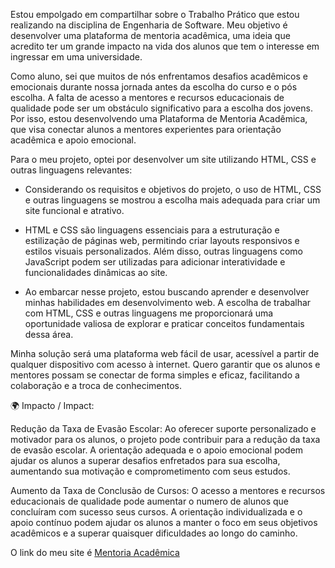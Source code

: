 Estou empolgado em compartilhar sobre o Trabalho Prático que estou realizando na disciplina de Engenharia de Software. Meu objetivo é desenvolver uma plataforma de mentoria acadêmica, uma ideia que acredito ter um grande impacto na vida dos alunos que tem o interesse em ingressar em uma universidade. 

Como aluno, sei que muitos de nós enfrentamos desafios acadêmicos e emocionais durante nossa jornada antes da escolha do curso e o pós escolha. A falta de acesso a mentores e recursos educacionais de qualidade pode ser um obstáculo significativo para a escolha dos jovens. Por isso, estou desenvolvendo uma Plataforma de Mentoria Acadêmica, que visa conectar alunos a mentores experientes para orientação acadêmica e apoio emocional.

Para o meu projeto, optei por desenvolver um site utilizando HTML, CSS e outras linguagens relevantes:

- Considerando os requisitos e objetivos do projeto, o uso de HTML, CSS e outras linguagens se mostrou a escolha mais adequada para criar um site funcional e atrativo.

- HTML e CSS são linguagens essenciais para a estruturação e estilização de páginas web, permitindo criar layouts responsivos e estilos visuais personalizados. Além disso, outras linguagens como JavaScript podem ser utilizadas para adicionar interatividade e funcionalidades dinâmicas ao site.

- Ao embarcar nesse projeto, estou buscando aprender e desenvolver minhas habilidades em desenvolvimento web. A escolha de trabalhar com HTML, CSS e outras linguagens me proporcionará uma oportunidade valiosa de explorar e praticar conceitos fundamentais dessa área.

Minha solução será uma plataforma web fácil de usar, acessível a partir de qualquer dispositivo com acesso à internet. Quero garantir que os alunos e mentores possam se conectar de forma simples e eficaz, facilitando a colaboração e a troca de conhecimentos.

🌍 Impacto / Impact:

Redução da Taxa de Evasão Escolar: Ao oferecer suporte personalizado e motivador para os alunos, o projeto pode contribuir para a redução da taxa de evasão escolar. A orientação adequada e o apoio emocional podem ajudar os alunos a superar desafios enfretados para sua escolha, aumentando sua motivação e comprometimento com seus estudos.

Aumento da Taxa de Conclusão de Cursos: O acesso a mentores e recursos educacionais de qualidade pode aumentar o numero de alunos que concluíram com sucesso seus cursos. A orientação individualizada e o apoio contínuo podem ajudar os alunos a manter o foco em seus objetivos acadêmicos e a superar quaisquer dificuldades ao longo do caminho.


O link do meu site é [Mentoria Acadêmica](http://127.0.0.1:5500/src/index.html)
